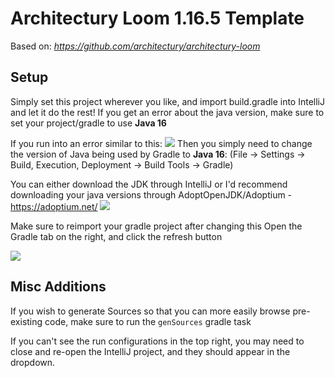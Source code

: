
# Architectury Loom 1.16.5 Template
Based on: *https://github.com/architectury/architectury-loom*

## Setup
Simply set this project wherever you like, and import build.gradle into IntelliJ and let it do the rest!
If you get an error about the java version, make sure to set your project/gradle to use **Java 16**

If you run into an error similar to this:
![](https://i.imgur.com/Q42XGsd.png)
Then you simply need to change the version of Java being used by Gradle to **Java 16**:
(File -> Settings -> Build, Execution, Deployment -> Build Tools -> Gradle)

You can either download the JDK through IntelliJ or I'd recommend downloading your java versions through AdoptOpenJDK/Adoptium - https://adoptium.net/
![](https://i.imgur.com/jDsNL72.png)


Make sure to reimport your gradle project after changing this
Open the Gradle tab on the right, and click the refresh button

![](https://i.imgur.com/fgsruAb.png)

## Misc Additions
If you wish to generate Sources so that you can more easily browse pre-existing code, make sure to run the `genSources` gradle task

If you can't see the run configurations in the top right, you may need to close and re-open the IntelliJ project, and they should appear in the dropdown.
